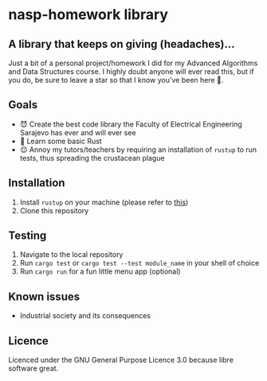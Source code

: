 # nasp-homework library
## A library that keeps on giving (headaches)\.\.\.
Just a bit of a personal project/homework I did for my Advanced Algorithms and
Data Structures course\. I highly doubt anyone will ever read this, but if you
do, be sure to leave a star so that I know you've been here 🙂\.

## Goals
* 😈 Create the best code library the Faculty of Electrical Engineering Sarajevo
has ever and will ever see
* 🦀 Learn some basic Rust
* 😌 Annoy my tutors/teachers by requiring an installation of `rustup` to run
tests, thus spreading the crustacean plague

## Installation
1. Install `rustup` on your machine (please refer to [this](https://rustup.rs/))
2. Clone this repository

## Testing
1. Navigate to the local repository
2. Run `cargo test` or `cargo test --test module_name` in your shell of choice
3. Run `cargo run` for a fun little menu app (optional)

## Known issues
* Industrial society and its consequences

## Licence
Licenced under the GNU General Purpose Licence 3.0 because libre software great\.
